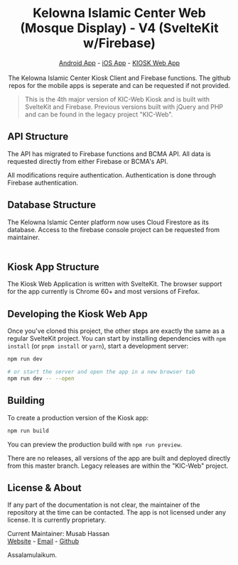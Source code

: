 <h1 align="center">
  Kelowna Islamic Center Web (Mosque Display) - V4 (SvelteKit w/Firebase)
</h1>
<p align="center">
<a href="https://play.google.com/store/apps/details?id=com.kelownamasjid.android.app">Android App</a> -
<a href="https://apps.apple.com/us/app/kelowna-islamic-center/id1479503537?ls=1">iOS App</a> -
<a href="https://kelownaislamiccenter.web.app/">KIOSK Web App</a>
<br><br>
The Kelowna Islamic Center Kiosk Client and Firebase functions. The github repos for the mobile apps is seperate and can be requested if not provided.
</p>

<blockquote>
This is the 4th major version of KIC-Web Kiosk and is built with SvelteKit and Firebase. Previous versions built with jQuery and PHP and can be found in the legacy project "KIC-Web".
</blockquote>


## API Structure
The API has migrated to Firebase functions and BCMA API. All data is requested directly from either Firebase or BCMA's API.

All modifications require authentication. Authentication is done through Firebase authentication. 

## Database Structure
The Kelowna Islamic Center platform now uses Cloud Firestore as its database. Access to the firebase console project can be requested from maintainer. <br><br>


## Kiosk App Structure
The Kiosk Web Application is written with SvelteKit. The browser support for the app currently is Chrome 60+ and most versions of Firefox. <br>

## Developing the Kiosk Web App

Once you've cloned this project, the other steps are exactly the same as a regular SvelteKit project. You can start by installing dependencies with `npm install` (or `pnpm install` or `yarn`), start a development server:

```bash
npm run dev

# or start the server and open the app in a new browser tab
npm run dev -- --open
```

## Building

To create a production version of the Kiosk app:

```bash
npm run build
```

You can preview the production build with `npm run preview`.

There are no releases, all versions of the app are built and deployed directly from this master branch. Legacy releases are within the "KIC-Web" project.<br>

## License & About
If any part of the documentation is not clear, the maintainer of the repository at the time can be contacted. 
The app is not licensed under any license. It is currently proprietary.

Current Maintainer: Musab Hassan<br>
<a href="https://musabhassan.com">Website</a> -
<a href="mailto://musabhassan04@gmail.com">Email</a> -
<a href="https://github.com/Musab-Hassan/">Github</a>

Assalamulaikum.